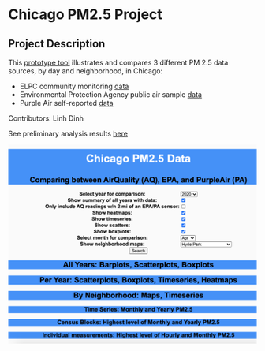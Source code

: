 # Chicago PM2.5 Project
 
## Project Description
This [prototype tool](https://chicago-air-quality.herokuapp.com/) illustrates and compares 3 different PM 2.5 data sources, by day and neighborhood, in Chicago:

- ELPC community monitoring [data](https://airqualitychicago.org/)
- Environmental Protection Agency public air sample [data](https://aqs.epa.gov/aqsweb/documents/data_api.html)
- Purple Air self-reported [data](https://www2.purpleair.com/)

Contributors: Linh Dinh

See preliminary analysis results [here](https://dtmlinh.github.io/bio/blog/2020/11/02/blog-post)

![alt-text](app_interface.png)
